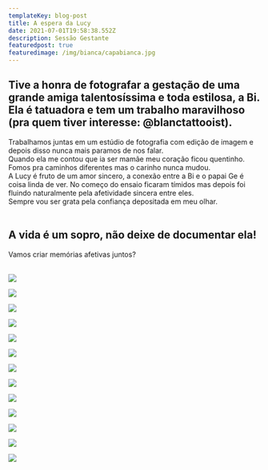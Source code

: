 ```yaml
---
templateKey: blog-post
title: A espera da Lucy
date: 2021-07-01T19:58:38.552Z
description: Sessão Gestante
featuredpost: true
featuredimage: /img/bianca/capabianca.jpg
---
```

## Tive a honra de fotografar a gestação de uma grande amiga talentosíssima e toda estilosa, a Bi. Ela é tatuadora e tem um trabalho maravilhoso (pra quem tiver interesse: @blanctattooist).<br>
Trabalhamos juntas em um estúdio de fotografia com edição de imagem e depois disso nunca mais paramos de nos falar. <br>
Quando ela me contou que ia ser mamãe meu coração ficou quentinho. Fomos pra caminhos diferentes mas o carinho nunca mudou.<br>
A Lucy é fruto de um amor sincero, a conexão entre a Bi e o papai Ge é coisa linda de ver. No começo do ensaio ficaram tímidos mas depois foi fluindo naturalmente
pela afetividade sincera entre eles.<br>
Sempre vou ser grata pela confiança depositada em meu olhar. <br><br>


## A vida é um sopro, não deixe de documentar ela! <br>
Vamos criar memórias afetivas juntos?<br><br>

<div class="blog-post">

![](/img/bianca/capabianca.jpg)

![](/img/bianca/bianca1.jpg)

![](/img/bianca/bianca10.jpg)

![](/img/bianca/bianca11.jpg)

![](/img/bianca/bianca12.jpg)

![](/img/bianca/bianca13.jpg)

![](/img/bianca/bianca2.jpg)

![](/img/bianca/bianca3.jpg)

![](/img/bianca/bianca5.jpg)

![](/img/bianca/bianca6.jpg)

![](/img/bianca/bianca7.jpg)

![](/img/bianca/bianca8.jpg)

![](/img/bianca/bianca9.jpg)

</div>
